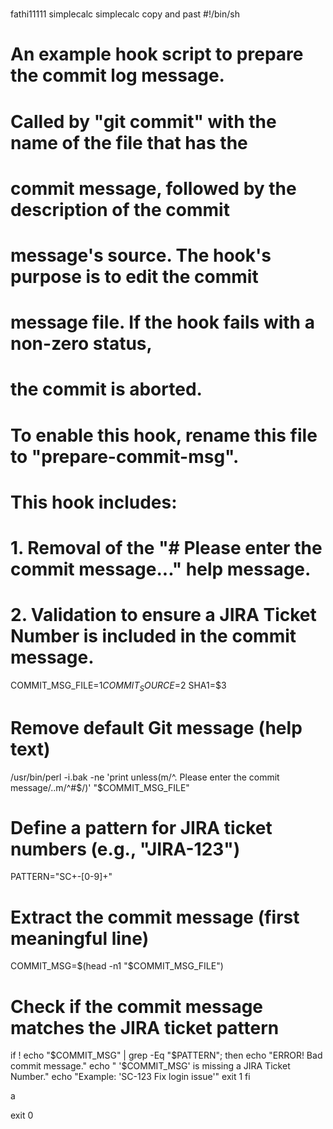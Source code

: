 # 
fathi11111
simplecalc
simplecalc
copy and past
#!/bin/sh
#
# An example hook script to prepare the commit log message.
# Called by "git commit" with the name of the file that has the
# commit message, followed by the description of the commit
# message's source. The hook's purpose is to edit the commit
# message file. If the hook fails with a non-zero status,
# the commit is aborted.
#
# To enable this hook, rename this file to "prepare-commit-msg".

# This hook includes:
# 1. Removal of the "# Please enter the commit message..." help message.
# 2. Validation to ensure a JIRA Ticket Number is included in the commit message.

COMMIT_MSG_FILE=$1
COMMIT_SOURCE=$2
SHA1=$3

# Remove default Git message (help text)
/usr/bin/perl -i.bak -ne 'print unless(m/^. Please enter the commit message/..m/^#$/)' "$COMMIT_MSG_FILE"

# Define a pattern for JIRA ticket numbers (e.g., "JIRA-123")
PATTERN="SC+-[0-9]+"

# Extract the commit message (first meaningful line)
COMMIT_MSG=$(head -n1 "$COMMIT_MSG_FILE")

# Check if the commit message matches the JIRA ticket pattern
if ! echo "$COMMIT_MSG" | grep -Eq "$PATTERN"; then
    echo "ERROR! Bad commit message."
    echo "    '$COMMIT_MSG' is missing a JIRA Ticket Number."
    echo "Example: 'SC-123 Fix login issue'"
    exit 1
fi



a

exit 0
